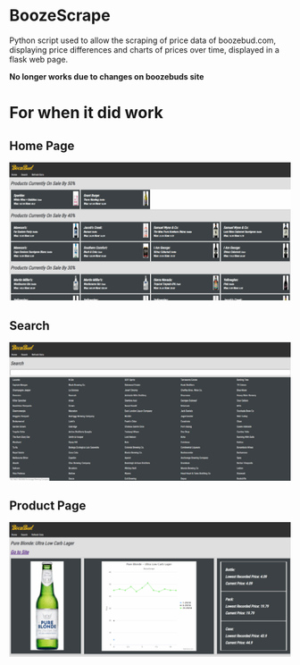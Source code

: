 # BoozeScrape
Python script used to allow the scraping of price data of boozebud.com, displaying price differences and charts of prices over time, displayed in a flask web page.


**No longer works due to changes on boozebuds site**

# For when it did work
## Home Page
![Home Page](/screens/home.png)

## Search
![Search](/screens/search.png)

## Product Page
![Product Page](/screens/product.png)

